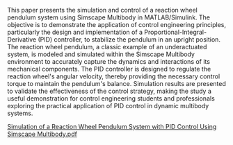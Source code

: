 This paper presents the simulation and control of a reaction wheel pendulum system using Simscape Multibody in MATLAB/Simulink. The objective is to demonstrate the application of control engineering principles, particularly the design and implementation of a Proportional-Integral-Derivative (PID) controller, to stabilize the pendulum in an upright position. The reaction wheel pendulum, a classic example of an underactuated system, is modeled and simulated within the Simscape Multibody environment to accurately capture the dynamics and interactions of its mechanical components. The PID controller is designed to regulate the reaction wheel's angular velocity, thereby providing the necessary control torque to maintain the pendulum's balance. Simulation results are presented to validate the effectiveness of the control strategy, making the study a useful demonstration for control engineering students and professionals exploring the practical application of PID control in dynamic multibody systems. 

[Simulation of a Reaction Wheel Pendulum System with PID Control Using Simscape Multibody.pdf](https://github.com/user-attachments/files/17046772/Simulation.of.a.Reaction.Wheel.Pendulum.System.with.PID.Control.Using.Simscape.Multibody.pdf)


